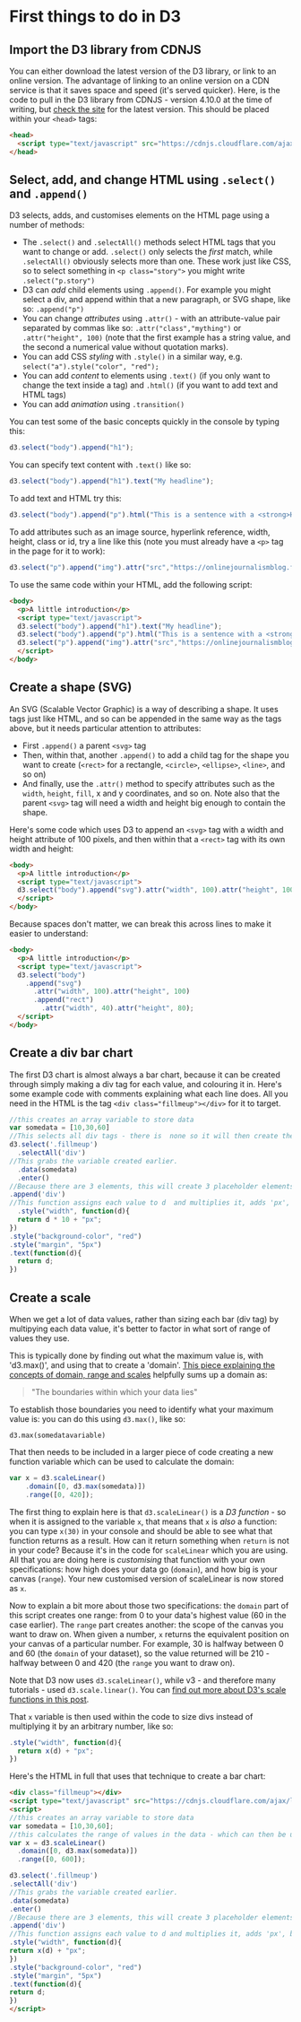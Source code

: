 # First things to do in D3

## Import the D3 library from CDNJS

You can either download the latest version of the D3 library, or link to an online version. The advantage of linking to an online version on a CDN service is that it saves space and speed (it's served quicker). Here, is the code to pull in the D3 library from CDNJS - version 4.10.0 at the time of writing, but [check the site](https://cdnjs.com/#) for the latest version. This should be placed within your `<head>` tags:

```html
<head>
  <script type="text/javascript" src="https://cdnjs.cloudflare.com/ajax/libs/d3/4.10.0/d3.min.js"></script>
</head>
```

## Select, add, and change HTML using `.select()` and `.append()`

D3 selects, adds, and customises elements on the HTML page using a number of methods:

* The `.select()` and `.selectAll()` methods select HTML tags that you want to change or add. `.select()` only selects the *first* match, while `.selectAll()` obviously selects more than one. These work just like CSS, so to select something in `<p class="story">` you might write `.select("p.story")`
* D3 can *add* child elements using `.append()`. For example you might select a div, and append within that a new paragraph, or SVG shape, like so: `.append("p")`
* You can change *attributes* using `.attr()` - with an attribute-value pair separated by commas like so: `.attr("class","mything")` or `.attr("height", 100)` (note that the first example has a string value, and the second a numerical value without quotation marks).
* You can add CSS *styling* with `.style()` in a similar way, e.g. `select("a").style("color", "red");`
* You can add *content* to elements using `.text()` (if you only want to change the text inside a tag) and `.html()` (if you want to add text and HTML tags)
* You can add *animation* using `.transition()`

You can test some of the basic concepts quickly in the console by typing this:

```js
d3.select("body").append("h1");
```

You can specify text content with `.text()` like so:

```js
d3.select("body").append("h1").text("My headline");
```

To add text and HTML try this:

```js
d3.select("body").append("p").html("This is a sentence with a <strong>HTML tag</strong> in the middle.");
```

To add attributes such as an image source, hyperlink reference, width, height, class or id, try a line like this (note you must already have a `<p>` tag in the page for it to work):

```js
d3.select("p").append("img").attr("src","https://onlinejournalismblog.files.wordpress.com/2013/08/ojb_logojd_960x250.jpg");
```

To use the same code within your HTML, add the following script:

```html
<body>
  <p>A little introduction</p>
  <script type="text/javascript">
  d3.select("body").append("h1").text("My headline");
  d3.select("body").append("p").html("This is a sentence with a <strong>HTML tag</strong> in the middle.");
  d3.select("p").append("img").attr("src","https://onlinejournalismblog.files.wordpress.com/2013/08/ojb_logojd_960x250.jpg");
  </script>
</body>
```

## Create a shape (SVG)

An SVG (Scalable Vector Graphic) is a way of describing a shape. It uses tags just like HTML, and so can be appended in the same way as the tags above, but it needs particular attention to attributes:

* First `.append()` a parent `<svg>` tag
* Then, within that, another `.append()` to add a child tag for the shape you want to create (`<rect>` for a rectangle, `<circle>`, `<ellipse>`, `<line>`, and so on)
* And finally, use the `.attr()` method to specify attributes such as the `width`, `height`, `fill`, x and y coordinates, and so on. Note also that the parent `<svg>` tag will need a width and height big enough to contain the shape.

Here's some code which uses D3 to append an `<svg>` tag with a width and height attribute of 100 pixels, and then within that a `<rect>` tag with its own width and height:

```html
<body>
  <p>A little introduction</p>
  <script type="text/javascript">
  d3.select("body").append("svg").attr("width", 100).attr("height", 100).append("rect").attr("width", 40).attr("height", 80);
  </script>
</body>
```

Because spaces don't matter, we can break this across lines to make it easier to understand:

```html
<body>
  <p>A little introduction</p>
  <script type="text/javascript">
  d3.select("body")
    .append("svg")
      .attr("width", 100).attr("height", 100)
      .append("rect")
        .attr("width", 40).attr("height", 80);
  </script>
</body>
```

## Create a div bar chart

The first D3 chart is almost always a bar chart, because it can be created through simply making a div tag for each value, and colouring it in. Here's some example code with comments explaining what each line does. All you need in the HTML is the tag `<div class="fillmeup"></div>` for it to target.

```js
//this creates an array variable to store data
var somedata = [10,30,60]
//This selects all div tags - there is  none so it will then create them
d3.select('.fillmeup')
  .selectAll('div')
//This grabs the variable created earlier.
  .data(somedata)
  .enter()
//Because there are 3 elements, this will create 3 placeholder elements
.append('div')
//This function assigns each value to d  and multiplies it, adds 'px', before inserting it as the value for 'width'
  .style("width", function(d){
  return d * 10 + "px";
})
.style("background-color", "red")
.style("margin", "5px")
.text(function(d){
  return d;
})
```

## Create a scale

When we get a lot of data values, rather than sizing each bar (div tag) by multipying each data value, it's better to factor in what sort of range of values they use.

This is typically done by finding out what the maximum value is, with 'd3.max()', and using that to create a 'domain'. [This piece explaining the concepts of domain, range and scales](http://javascript.tutorialhorizon.com/2015/01/17/d3-fundamentals-understanding-domain-range-and-scales-in-d3js/) helpfully sums up a domain as:

> "The boundaries within which your data lies"

To establish those boundaries you need to identify what your maximum value is: you can do this using `d3.max()`, like so:

`d3.max(somedatavariable)`

That then needs to be included in a larger piece of code creating a new function variable which can be used to calculate the domain:

```js
var x = d3.scaleLinear()
    .domain([0, d3.max(somedata)])
    .range([0, 420]);
```

The first thing to explain here is that `d3.scaleLinear()` is a *D3 function* - so when it is assigned to the variable `x`, that means that `x` is *also* a function: you can type `x(30)` in your console and should be able to see what that function returns as a result. How can it return something when `return` is not in your code? Because it's in the code for `scaleLinear` which you are using. All that you are doing here is *customising* that function with your own specifications: how high does your data go (`domain`), and how big is your canvas (`range`). Your new customised version of scaleLinear is now stored as `x`.

Now to explain a bit more about those two specifications: the `domain` part of this script creates one range: from 0 to your data's highest value (60 in the case earlier). The `range` part creates another: the scope of the canvas you want to draw on. When given a number, `x` returns the equivalent position on your canvas of a particular number. For example, 30 is halfway between 0 and 60 (the `domain` of your dataset), so the value returned will be 210 - halfway between 0 and 420 (the `range` you want to draw on).

Note that D3 now uses `d3.scaleLinear()`, while v3 - and therefore many tutorials - used `d3.scale.linear()`. You can [find out more about D3's scale functions in this post](http://d3indepth.com/scales/).

That `x` variable is then used within the code to size divs instead of multiplying it by an arbitrary number, like so:

```js
.style("width", function(d){
  return x(d) + "px";
})
```

Here's the HTML in full that uses that technique to create a bar chart:

```html
<div class="fillmeup"></div>
<script type="text/javascript" src="https://cdnjs.cloudflare.com/ajax/libs/d3/4.10.0/d3.min.js"></script>
<script>
//this creates an array variable to store data
var somedata = [10,30,60];
//this calculates the range of values in the data - which can then be used below
var x = d3.scaleLinear()
  .domain([0, d3.max(somedata)])
  .range([0, 600]);

d3.select('.fillmeup')
.selectAll('div')
//This grabs the variable created earlier.
.data(somedata)
.enter()
//Because there are 3 elements, this will create 3 placeholder elements
.append('div')
//This function assigns each value to d and multiplies it, adds 'px', before inserting it as the value for 'width'
.style("width", function(d){
return x(d) + "px";
})
.style("background-color", "red")
.style("margin", "5px")
.text(function(d){
return d;
})
</script>
```
